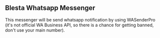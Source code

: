 ## Blesta Whatsapp Messenger

This messenger will be send whatsapp notification by using WASenderPro (it's not official WA Business API, so there is a chance for getting banned, don't use your main number).
